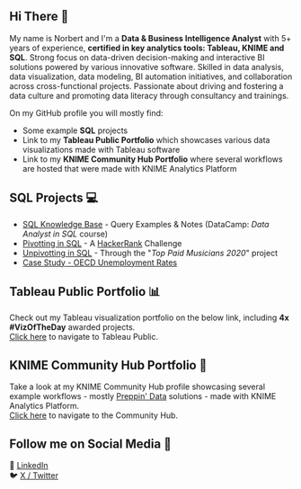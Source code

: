 ## Hi There 👋

My name is Norbert and I'm a **Data & Business Intelligence Analyst** with 5+ years of experience, **certified in key analytics tools: Tableau, KNIME and SQL**. Strong focus on data-driven decision-making and interactive BI solutions powered by various innovative software.
Skilled in data analysis, data visualization, data modeling, BI automation initiatives, and collaboration across cross-functional projects. Passionate about driving and fostering a data culture and promoting data literacy through consultancy and trainings. 

On my GitHub profile you will mostly find:
 - Some example **SQL** projects
 - Link to my **Tableau Public Portfolio** which showcases various data visualizations made with Tableau software
 - Link to my **KNIME Community Hub Portfolio** where several workflows are hosted that were made with KNIME Analytics Platform

## SQL Projects :computer:
- [SQL Knowledge Base](https://github.com/nborbas/sql_knowledge_base) - Query Examples & Notes (DataCamp: _Data Analyst in SQL_ course)
- [Pivotting in SQL](https://github.com/nborbas/SQL_Pivoting_Practice_HackerRank) - A [HackerRank](https://www.hackerrank.com/domains/sql) Challenge
- [Unpivotting in SQL](https://github.com/nborbas/SQL_Top_Paid_Musicians_2020) - Through the "_Top Paid Musicians 2020_" project
- [Case Study - OECD Unemployment Rates](https://github.com/nborbas/SQL_OECD_Unemployment_Rates)

## **Tableau Public Portfolio 📊**

Check out my Tableau visualization portfolio on the below link, including **4x #VizOfTheDay** awarded projects.  
[Click here](https://public.tableau.com/app/profile/norbert.borb.s) to navigate to Tableau Public.

## **KNIME Community Hub Portfolio :star2:**

Take a look at my KNIME Community Hub profile showcasing several example workflows - mostly [Preppin' Data](https://preppindata.blogspot.com/) solutions - made with KNIME Analytics Platform.  
[Click here](https://hub.knime.com/nborbas/spaces/Public/~lHfmJeMVq4t35X1p/) to navigate to the Community Hub.

## **Follow me on Social Media :iphone:**  
📧 [LinkedIn](https://www.linkedin.com/in/norbert-borbas/)  
🐦 [X / Twitter](https://twitter.com/norbert_borbas)

